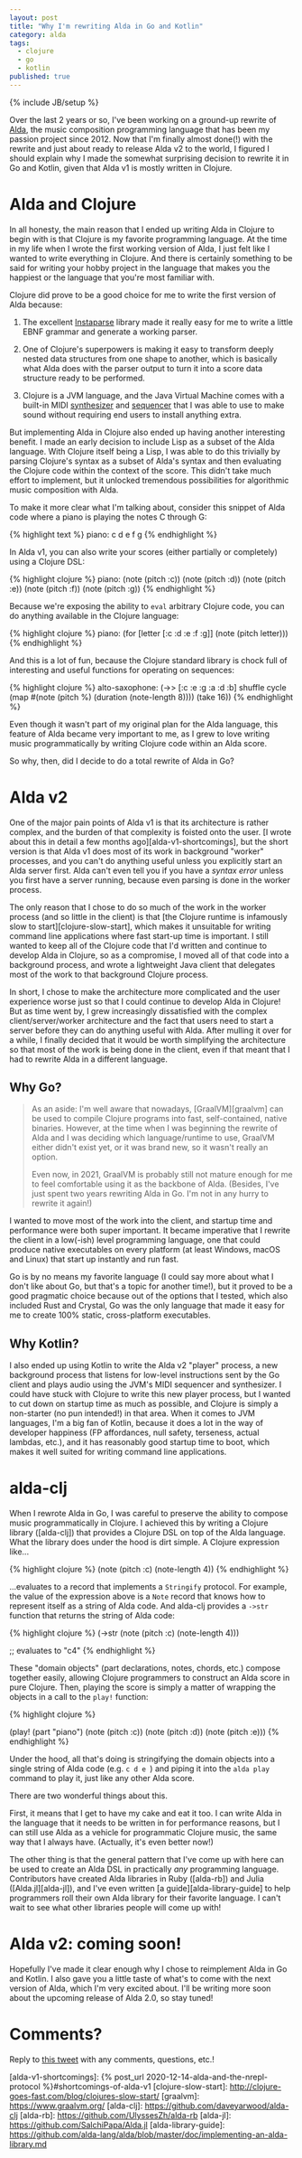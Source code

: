 ```yaml
---
layout: post
title: "Why I'm rewriting Alda in Go and Kotlin"
category: alda
tags:
  - clojure
  - go
  - kotlin
published: true
---
```


{% include JB/setup %}

Over the last 2 years or so, I've been working on a ground-up rewrite of
[Alda][alda], the music composition programming language that has been my
passion project since 2012. Now that I'm finally almost done(!) with the rewrite
and just about ready to release Alda v2 to the world, I figured I should explain
why I made the somewhat surprising decision to rewrite it in Go and Kotlin,
given that Alda v1 is mostly written in Clojure.

# Alda and Clojure

In all honesty, the main reason that I ended up writing Alda in Clojure to begin
with is that Clojure is my favorite programming language. At the time in my life
when I wrote the first working version of Alda, I just felt like I wanted to
write everything in Clojure. And there is certainly something to be said for
writing your hobby project in the language that makes you the happiest or the
language that you're most familiar with.

Clojure did prove to be a good choice for me to write the first version of Alda
because:

1. The excellent [Instaparse][instaparse] library made it really easy for me to
   write a little EBNF grammar and generate a working parser.

2. One of Clojure's superpowers is making it easy to transform deeply nested
   data structures from one shape to another, which is basically what Alda does
   with the parser output to turn it into a score data structure ready to be
   performed.

3. Clojure is a JVM language, and the Java Virtual Machine comes with a built-in
   MIDI [synthesizer][jvm-synth] and [sequencer][jvm-sequencer] that I was able
   to use to make sound without requiring end users to install anything extra.

But implementing Alda in Clojure also ended up having another interesting
benefit. I made an early decision to include Lisp as a subset of the Alda
language. With Clojure itself being a Lisp, I was able to do this trivially by
parsing Clojure's syntax as a subset of Alda's syntax and then evaluating the
Clojure code within the context of the score. This didn't take much effort to
implement, but it unlocked tremendous possibilities for algorithmic music
composition with Alda.

To make it more clear what I'm talking about, consider this snippet of Alda
code where a piano is playing the notes C through G:

{% highlight text %}
piano:
  c d e f g
{% endhighlight %}

In Alda v1, you can also write your scores (either partially or completely)
using a Clojure DSL:

{% highlight clojure %}
piano:
  (note (pitch :c))
  (note (pitch :d))
  (note (pitch :e))
  (note (pitch :f))
  (note (pitch :g))
{% endhighlight %}

Because we're exposing the ability to `eval` arbitrary Clojure code, you can do
anything available in the Clojure language:

{% highlight clojure %}
piano:
  (for [letter [:c :d :e :f :g]]
    (note (pitch letter)))
{% endhighlight %}

And this is a lot of fun, because the Clojure standard library is chock full of
interesting and useful functions for operating on sequences:

{% highlight clojure %}
alto-saxophone:
  (->> [:c :e :g :a :d :b]
       shuffle
       cycle
       (map #(note (pitch %) (duration (note-length 8))))
       (take 16))
{% endhighlight %}

Even though it wasn't part of my original plan for the Alda language, this
feature of Alda became very important to me, as I grew to love writing music
programmatically by writing Clojure code within an Alda score.

So why, then, did I decide to do a total rewrite of Alda in Go?

# Alda v2

One of the major pain points of Alda v1 is that its architecture is rather
complex, and the burden of that complexity is foisted onto the user. [I wrote
about this in detail a few months ago][alda-v1-shortcomings], but the short
version is that Alda v1 does most of its work in background "worker" processes,
and you can't do anything useful unless you explicitly start an Alda server
first. Alda can't even tell you if you have a _syntax error_ unless you first
have a server running, because even parsing is done in the worker process.

The only reason that I chose to do so much of the work in the worker process
(and so little in the client) is that [the Clojure runtime is infamously slow to
start][clojure-slow-start], which makes it unsuitable for writing command line
applications where fast start-up time is important. I still wanted to keep all
of the Clojure code that I'd written and continue to develop Alda in Clojure, so
as a compromise, I moved all of that code into a background process, and wrote a
lightweight Java client that delegates most of the work to that background
Clojure process.

In short, I chose to make the architecture more complicated and the user
experience worse just so that I could continue to develop Alda in Clojure! But
as time went by, I grew increasingly dissatisfied with the complex
client/server/worker architecture and the fact that users need to start a server
before they can do anything useful with Alda. After mulling it over for a while,
I finally decided that it would be worth simplifying the architecture so that
most of the work is being done in the client, even if that meant that I had to
rewrite Alda in a different language.

## Why Go?

> As an aside: I'm well aware that nowadays, [GraalVM][graalvm] can be used to
> compile Clojure programs into fast, self-contained, native binaries. However,
> at the time when I was beginning the rewrite of Alda and I was deciding which
> language/runtime to use, GraalVM either didn't exist yet, or it was brand
> new, so it wasn't really an option.
>
> Even now, in 2021, GraalVM is probably still not mature enough for me to feel
> comfortable using it as the backbone of Alda. (Besides, I've just spent two
> years rewriting Alda in Go. I'm not in any hurry to rewrite it again!)

I wanted to move most of the work into the client, and startup time and
performance were both super important. It became imperative that I rewrite the
client in a low(-ish) level programming language, one that could produce native
executables on every platform (at least Windows, macOS and Linux) that start up
instantly and run fast.

Go is by no means my favorite language (I could say more about what I don't like
about Go, but that's a topic for another time!), but it proved to be a good
pragmatic choice because out of the options that I tested, which also included
Rust and Crystal, Go was the only language that made it easy for me to create
100% static, cross-platform executables.

## Why Kotlin?

I also ended up using Kotlin to write the Alda v2 "player" process, a new
background process that listens for low-level instructions sent by the Go client
and plays audio using the JVM's MIDI sequencer and synthesizer. I could have
stuck with Clojure to write this new player process, but I wanted to cut down on
startup time as much as possible, and Clojure is simply a non-starter (no pun
intended!) in that area. When it comes to JVM languages, I'm a big fan of
Kotlin, because it does a lot in the way of developer happiness (FP affordances,
null safety, terseness, actual lambdas, etc.), and it has reasonably good
startup time to boot, which makes it well suited for writing command line
applications.

# alda-clj

When I rewrote Alda in Go, I was careful to preserve the ability to compose
music programmatically in Clojure. I achieved this by writing a Clojure library
([alda-clj]) that provides a Clojure DSL on top of the Alda language. What the
library does under the hood is dirt simple. A Clojure expression like...

{% highlight clojure %}
(note
  (pitch :c)
  (note-length 4))
{% endhighlight %}

...evaluates to a record that implements a `Stringify` protocol. For example,
the value of the expression above is a `Note` record that knows how to represent
itself as a string of Alda code. And alda-clj provides a `->str` function that
returns the string of Alda code:

{% highlight clojure %}
(->str
  (note
    (pitch :c)
    (note-length 4)))

;; evaluates to "c4"
{% endhighlight %}

These "domain objects" (part declarations, notes, chords, etc.) compose together
easily, allowing Clojure programmers to construct an Alda score in pure Clojure.
Then, playing the score is simply a matter of wrapping the objects in a call to
the `play!` function:

{% highlight clojure %}

(play!
  (part "piano")
  (note (pitch :c))
  (note (pitch :d))
  (note (pitch :e)))
{% endhighlight %}

Under the hood, all that's doing is stringifying the domain objects into a
single string of Alda code (e.g. `c d e `) and piping it into the `alda play`
command to play it, just like any other Alda score.

There are two wonderful things about this.

First, it means that I get to have my cake and eat it too. I can write Alda in
the language that it needs to be written in for performance reasons, but I can
still use Alda as a vehicle for programmatic Clojure music, the same way that I
always have. (Actually, it's even better now!)

The other thing is that the general pattern that I've come up with here can be
used to create an Alda DSL in practically _any_ programming language.
Contributors have created Alda libraries in Ruby ([alda-rb]) and Julia
([Alda.jl][alda-jl]), and I've even written [a guide][alda-library-guide] to
help programmers roll their own Alda library for their favorite language. I
can't wait to see what other libraries people will come up with!

# Alda v2: coming soon!

Hopefully I've made it clear enough why I chose to reimplement Alda in Go and
Kotlin. I also gave you a little taste of what's to come with the next version
of Alda, which I'm very excited about. I'll be writing more soon about the
upcoming release of Alda 2.0, so stay tuned!

# Comments?

Reply to [this tweet][tweet] with any comments, questions, etc.!

[tweet]: https://twitter.com/dave_yarwood/status/1376511357261086721

[alda]: https://alda.io
[instaparse]: https://github.com/Engelberg/instaparse
[jvm-synth]: https://docs.oracle.com/javase/7/docs/api/javax/sound/midi/Synthesizer.html
[jvm-sequencer]: https://docs.oracle.com/javase/7/docs/api/javax/sound/midi/Sequencer.html
[alda-v1-shortcomings]: {% post_url 2020-12-14-alda-and-the-nrepl-protocol %}#shortcomings-of-alda-v1
[clojure-slow-start]: http://clojure-goes-fast.com/blog/clojures-slow-start/
[graalvm]: https://www.graalvm.org/
[alda-clj]: https://github.com/daveyarwood/alda-clj
[alda-rb]: https://github.com/UlyssesZh/alda-rb
[alda-jl]: https://github.com/SalchiPapa/Alda.jl
[alda-library-guide]: https://github.com/alda-lang/alda/blob/master/doc/implementing-an-alda-library.md
